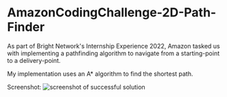 # AmazonCodingChallenge-2D-Path-Finder
As part of Bright Network's Internship Experience 2022, Amazon tasked us with implementing a pathfinding algorithm to navigate from a starting-point to a delivery-point. 

My implementation uses an A* algorithm to find the shortest path.

Screenshot:
![screenshot of successful solution](https://github.com/mansatCode/2D_Pathfinder/blob/master/resources/Successful%20run.png?raw=true)
